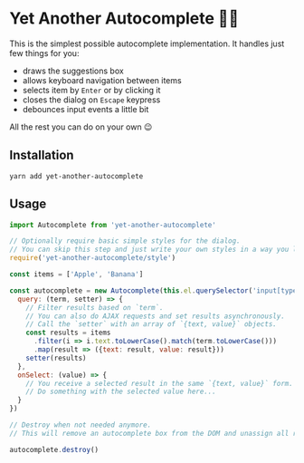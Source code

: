 # Yet Another Autocomplete 🙅‍♂️

This is the simplest possible autocomplete implementation.
It handles just few things for you:
- draws the suggestions box
- allows keyboard navigation between items
- selects item by `Enter` or by clicking it
- closes the dialog on `Escape` keypress
- debounces input events a little bit

All the rest you can do on your own 😉

## Installation

```
yarn add yet-another-autocomplete
```

## Usage

```javascript
import Autocomplete from 'yet-another-autocomplete'

// Optionally require basic simple styles for the dialog.
// You can skip this step and just write your own styles in a way you like.
require('yet-another-autocomplete/style')

const items = ['Apple', 'Banana']

const autocomplete = new Autocomplete(this.el.querySelector('input[type="text"]'), {
  query: (term, setter) => {
    // Filter results based on `term`.
    // You can also do AJAX requests and set results asynchronously.
    // Call the `setter` with an array of `{text, value}` objects.
    const results = items
      .filter(i => i.text.toLowerCase().match(term.toLowerCase()))
      .map(result => ({text: result, value: result}))
    setter(results)
  },
  onSelect: (value) => {
    // You receive a selected result in the same `{text, value}` form.
    // Do something with the selected value here...
  }
})

// Destroy when not needed anymore.
// This will remove an autocomplete box from the DOM and unassign all related event listeners.

autocomplete.destroy()

```